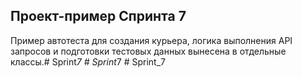 ## Проект-пример Спринта 7

Пример автотеста для создания курьера,
логика выполнения API запросов и подготовки тестовых данных вынесена в отдельные классы.#   S p r i n t _ 7  
 #   S p r i n t _ 7  
 #   S p r i n t _ 7  
 